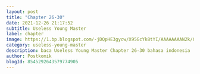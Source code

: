 ```yaml
---
layout: post 
title: "Chapter 26-30"
date: 2021-12-26 21:17:52
subtitle: Useless Young Master
label: chapter
image: https://1.bp.blogspot.com/-jDQpHE3gycw/X95GcYk8tYI/AAAAAAAAN2k/0jMdaPQIBSEHj96twrI5NeLpUMdoaPO5gCLcBGAsYHQ/s72-c/dasd23adg34.webp
category: useless-young-master
description: baca Useless Young Master Chapter 26-30 bahasa indonesia 
author: Postkomik
blogId: 8545292643579774905
---
```

